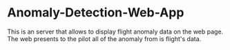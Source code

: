 # Anomaly-Detection-Web-App
This is an server that allows to display flight anomaly data on the web page. The web presents to the pilot all of the anomaly from is flight's data.
